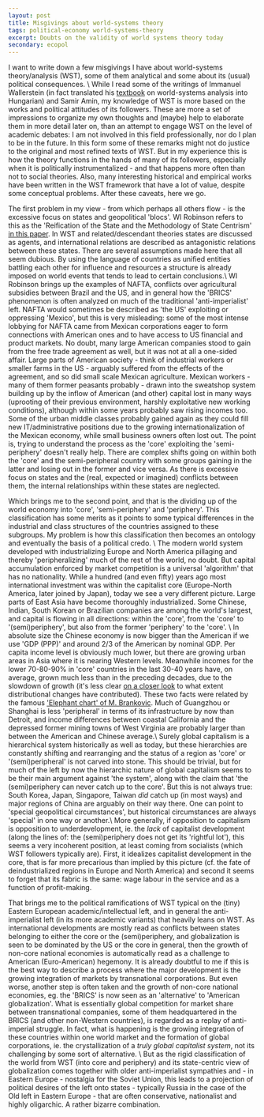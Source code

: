 ```yaml
---
layout: post
title: Misgivings about world-systems theory
tags: political-economy world-systems-theory
excerpt: Doubts on the validity of world systems theory today
secondary: ecopol
---
```


I want to write down a few misgivings I have about world-systems theory/analysis (WST), some of them analytical and some about its (usual) political consequences. \\
While I read some of the writings of Immanuel Wallerstein (in fact translated his [textbook](http://www.eszmelet.hu/wp-content/uploads/2014/05/Wallerstein-%C3%BAj.pdf) on world-systems analysis into Hungarian) and Samir Amin, my knowledge of WST is more based on the works and political attitudes of its followers.
These are more a set of impressions to organize my own thoughts and (maybe) help to elaborate them in more detail later on, than an attempt to engage WST on the level of academic debates: I am not involved in this field professionally, nor do I plan to be in the future. In this form some of these remarks might not do justice to the original and most refined texts of WST. But in my experience this is how the theory functions in the hands of many of its followers, especially when it is politically instrumentalized - and that happens more often than not to social theories. Also, many interesting historical and empirical works have been written in the WST framework that have a lot of value, despite some conceptual problems. After these caveats, here we go.

The first problem in my view - from which perhaps all others flow - is the excessive focus on states and geopolitical 'blocs'. WI Robinson refers to this as the 'Reification of the State and the Methodology of State Centrism' [in this paper](https://www.tandfonline.com/doi/full/10.1080/21598282.2017.1316512). In WST and related/descendant theories states are discussed as agents, and international relations are described as antagonistic relations between these states. There are several assumptions made here that all seem dubious. By using the language of countries as unified entities battling each other for influence and resources a structure is already imposed on world events that tends to lead to certain conclusions.\\
WI Robinson brings up the examples of NAFTA, conflicts over agricultural subsidies between Brazil and the US, and in general how the 'BRICS' phenomenon is often analyzed on much of the traditional 'anti-imperialist' left.
NAFTA would sometimes be described as 'the US' exploiting or oppressing 'Mexico', but this is very misleading: some of the most intense lobbying for NAFTA came from Mexican corporations eager to form connections with American ones and to have access to US financial and product markets. No doubt, many large American companies stood to gain from the free trade agreement as well, but it was not at all a one-sided affair.
Large parts of American society - think of industrial workers or smaller farms in the US - arguably suffered from the effects of the agreement, and so did small scale Mexican agriculture. Mexican workers - many of them former peasants probably - drawn into the sweatshop system building up by the inflow of American (and other) capital lost in many ways (uprooting of their previous environment, harshly exploitative new working conditions), although within some years probably saw rising incomes too. Some of the urban middle classes probably gained again as they could fill new IT/administrative positions due to the growing internationalization of the Mexican economy, while small business owners often lost out. The point is, trying to understand the process as the 'core' exploiting the 'semi-periphery' doesn't really help. There are complex shifts going on within both the 'core' and the semi-peripheral country with some groups gaining in the latter and losing out in the former and vice versa. As there is excessive focus on states and the (real, expected or imagined) conflicts between them, the internal relationships within these states are neglected.

Which brings me to the second point, and that is the dividing up of the world economy into 'core', 'semi-periphery' and 'periphery'. This classification has some merits as it points to some typical differences in the industrial and class structures of the countries assigned to these subgroups. My problem is how this classification then becomes an ontology and eventually the basis of a political credo. \\
The modern world system developed with industrializing Europe and North America pillaging and thereby 'peripheralizing' much of the rest of the world, no doubt. But capital accumulation enforced by market competition is a universal 'algorithm' that has no nationality. While a hundred (and even fifty) years ago most international investment was within the capitalist core (Europe-North America, later joined by Japan), today we see a very different picture. Large parts of East Asia have become thoroughly industrialized. Some Chinese, Indian, South Korean or Brazilian companies are among the world's largest, and capital is flowing in all directions: within the 'core', from the 'core' to '(semi)periphery', but also from the former 'periphery' to the 'core'. \\
In absolute size the Chinese economy is now bigger than the American if we use 'GDP (PPP)' and around 2/3 of the American by nominal GDP. Per capita income level is obviously much lower, but there are growing urban areas in Asia where it is nearing Western levels. Meanwhile incomes for the lower 70-80-90% in 'core' countries in the last 30-40 years have, on average, grown much less than in the preceding decades, due to the slowdown of growth (it's less clear [on a closer look](http://journals.sagepub.com/doi/abs/10.1177/0309816815587077)  to what extent distributional changes have contributed). These two facts were related by the famous ['Elephant chart' of M. Brankovic](https://www.gc.cuny.edu/CUNY_GC/media/LISCenter/brankoData/wber_final.pdf).
Much of Guangzhou or Shanghai is less 'peripheral' in terms of its infrastructure by now than Detroit, and income differences between coastal California and the depressed former mining towns of West Virginia are probably larger than between the American and Chinese average.\\
Surely global capitalism is a hierarchical system historically as well as today, but these hierarchies are constantly shifting and rearranging and the status of a region as 'core' or '(semi)peripheral' is not carved into stone. This should be trivial, but for much of the left by now the hierarchic nature of global capitalism seems to be their main argument against 'the system', along with the claim that 'the (semi)periphery can never catch up to the core'.
But this is not always true: South Korea, Japan, Singapore, Taiwan *did* catch up (in most ways) and major regions of China are arguably on their way there. One can point to 'special geopolitical circumstances', but historical circumstances are always 'special' in one way or another.\\
More generally, if opposition to capitalism is opposition to underdevelopment, ie. the *lack* of capitalist development (along the lines of: the (semi)periphery does not get its 'rightful lot'), this seems a very incoherent position, at least coming from socialists (which WST followers typically are). First, it idealizes capitalist development in the core, that is far more precarious than implied by this picture (cf. the fate of deindustrialized regions in Europe and North America) and second it seems to forget that its fabric is the same: wage labour in the service and as a function of profit-making.

That brings me to the political ramifications of WST typical on the (tiny) Eastern European academic/intellectual left, and in general the anti-imperialist left (in its more academic variants) that heavily leans on WST.
As international developments are mostly read as conflicts between states belonging to either the core or the (semi)periphery, and globalization is seen to be dominated by the US or the core in general, then the growth of non-core national economies is automatically read as a challenge to American (Euro-American) hegemony. It is already doubtful to me if this is the best way to describe a process where the major development is the growing integration of markets by transnational corporations. But even worse, another step is often  taken and the growth of non-core national economies, eg. the 'BRICS' is now seen as an 'alternative' to 'American globalization'. What is essentially global competition for market share between transnational companies, some of them headquartered in the BRICS (and other non-Western countries), is regarded as a replay of anti-imperial struggle. In fact, what is happening is the growing integration of these countries within one world market and the formation of global corporations, ie. the crystallization of a *truly global capitalist system*, not its challenging by some sort of alternative. \\
But as the rigid classification of the world from WST (into core and periphery) and its state-centric view of globalization comes together with older anti-imperialist sympathies and - in Eastern Europe - nostalgia for the Soviet Union, this leads to a projection of political desires of the left onto states - typically Russia in the case of the Old left in Eastern Europe - that are often conservative, nationalist and highly oligarchic. A rather bizarre combination.
